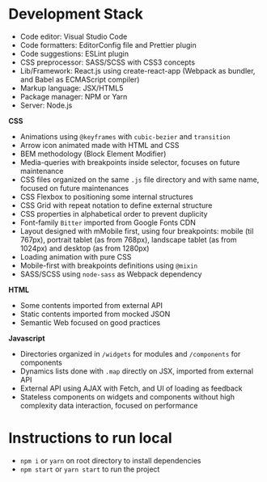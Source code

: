 <!-- prettier-ignore -->
# Development Stack

-   Code editor: Visual Studio Code
-   Code formatters: EditorConfig file and Prettier plugin
-   Code suggestions: ESLint plugin
-   CSS preprocessor: SASS/SCSS with CSS3 concepts
-   Lib/Framework: React.js using create-react-app (Webpack as bundler, and Babel as ECMAScript compiler)
-   Markup language: JSX/HTML5
-   Package manager: NPM or Yarn
-   Server: Node.js

**CSS**

-   Animations using `@keyframes` with `cubic-bezier` and `transition`
-   Arrow icon animated made with HTML and CSS
-   BEM methodology (Block Element Modifier)
-   Media-queries with breakpoints inside selector, focuses on future maintenance
-   CSS files organized on the same `.js` file directory and with same name, focused on future maintenances
-   CSS Flexbox to positioning some internal structures
-   CSS Grid with repeat notation to define external structure
-   CSS properties in alphabetical order to prevent duplicity
-   Font-family `Bitter` imported from Google Fonts CDN
-   Layout designed with mMobile first, using four breakpoints: mobile (til 767px), portrait tablet (as from 768px), landscape tablet (as from 1024px) and desktop (as from 1280px)
-   Loading animation with pure CSS
-   Mobile-first with breakpoints definitions using `@mixin`
-   SASS/SCSS using `node-sass` as Webpack dependency

**HTML**

-   Some contents imported from external API
-   Static contents imported from mocked JSON
-   Semantic Web focused on good practices

**Javascript**

-   Directories organized in `/widgets` for modules and `/components` for components
-   Dynamics lists done with `.map` directly on JSX, imported from external API
-   External API using AJAX with Fetch, and UI of loading as feedback
-   Stateless components on widgets and components without high complexity data interaction, focused on performance

# Instructions to run local

-   `npm i` or `yarn` on root directory to install dependencies
-   `npm start` or `yarn start` to run the project
